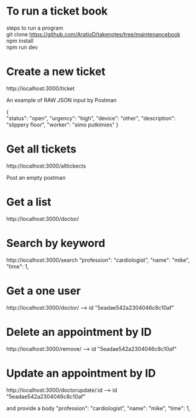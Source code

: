 # To run a ticket book
steps to run a program <br/>
git clone https://github.com/AratioD/takenotes/tree/maintenancebook <br/>
npm install<br/>
npm run dev<br/>

# Create a new ticket

http://localhost:3000/ticket

An example of RAW JSON input by Postman

{<br/>
	"status": "open",
	"urgency": "high",
	"device": "other",
	"description": "slippery floor",
	"worker": "simo putkimies"
}<br/>


# Get all tickets

http://localhost:3000/alltickects

Post an empty postman  

# Get a list

http://localhost:3000/doctor/

# Search by keyword

http://localhost:3000/search
"profession": "cardiologist",
"name": "mike",
"time": 1,

# Get a one user

http://localhost:3000/doctor/ --> id "5eadae542a2304046c8c10af"

# Delete an appointment by ID

http://localhost:3000/remove/ --> id "5eadae542a2304046c8c10af"

# Update an appointment by ID

http://localhost:3000/doctorupdate/:id --> id "5eadae542a2304046c8c10af"

and provide a body
"profession": "cardiologist",
"name": "mike",
"time": 1,
